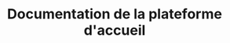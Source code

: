 ---
layout: documentation
title: Documentation de la plateforme d'accueil
permalink: /documentation/
---